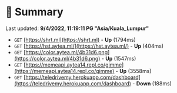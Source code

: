 # 📖 Summary
Last updated: **9/4/2022, 11:19:11 PG "Asia/Kuala_Lumpur"**

- `GET` [https://shrt.ml](https://shrt.ml) - **Up** (1794ms)
- `GET` [https://hst.aytea.ml/](https://hst.aytea.ml/) - **Up** (404ms)
- `GET` [https://color.aytea.ml/4b31d6.png](https://color.aytea.ml/4b31d6.png) - **Up** (1547ms)
- `GET` [https://memeapi.aytea14.repl.co/gimme](https://memeapi.aytea14.repl.co/gimme) - **Up** (3558ms)
- `GET` [https://teledrivemy.herokuapp.com/dashboard](https://teledrivemy.herokuapp.com/dashboard) - **Down** (188ms)
